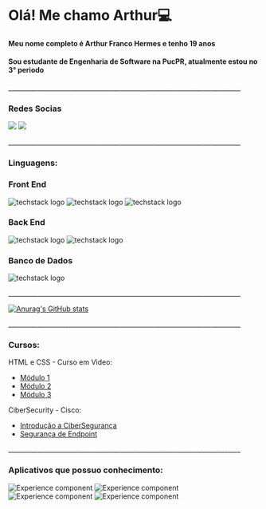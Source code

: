 # Olá! Me chamo Arthur💻

<h4>Meu nome completo é Arthur Franco Hermes e tenho 19 anos</h4>
<h4>Sou estudante de Engenharia de Software na PucPR, atualmente estou no 3° periodo</h4>

<p>_________________________________________________________________________</p>

<h3>Redes Socias</h3>

[<img src="https://img.shields.io/badge/linkedin-%230077B5.svg?&style=for-the-badge&logo=linkedin&logoColor=white" />](https://www.linkedin.com/in/USERNAME/) [<img src = "https://img.shields.io/badge/instagram-%23E4405F.svg?&style=for-the-badge&logo=instagram&logoColor=white">](https://www.instagram.com/arthur.fhermes/)
<p>_________________________________________________________________________</p>

<h3>Linguagens:</h3>

<h3>Front End</h3>

![techstack logo](https://readme-components.vercel.app/api?component=logo&logo=Html5) ![techstack logo](https://readme-components.vercel.app/api?component=logo&logo=Css3) ![techstack logo](https://readme-components.vercel.app/api?component=logo&logo=JavaScript) 



<h3>Back End</h3>

![techstack logo](https://readme-components.vercel.app/api?component=logo&logo=Java) ![techstack logo](https://readme-components.vercel.app/api?component=logo&logo=Php)



<h3>Banco de Dados</h3>

 ![techstack logo](https://readme-components.vercel.app/api?component=logo&logo=MySql)
 
<p>_________________________________________________________________________</p>

[![Anurag's GitHub stats](https://github-readme-stats.vercel.app/api?username=ArthurHermes)](https://github.com/anuraghazra/github-readme-stats)

<p>_________________________________________________________________________</p>

<h3>Cursos:</h3>

HTML e CSS - Curso em Video:
<ul>
 <li><a href="https://github.com/ArthurHermes/Certificados/blob/main/Arthur-Hermes-Curso-HTML5-e-CSS3-modulo-1-de-5-40-HORAS-Certificado-Curso-em-Video.pdf" target="blank">Módulo 1</a></li>
 <li><a href="https://github.com/ArthurHermes/Certificados/blob/main/Arthur-Hermes-Curso-HTML5-e-CSS3-modulo-2-de-5-40-HORAS-Certificado-Curso-em-Video.pdf" target="blank">Módulo 2</a></li>
 <li><a href="https://github.com/ArthurHermes/Certificados/blob/main/Arthur-Hermes-Curso-HTML5-e-CSS3-modulo-3-de-5-40-HORAS-Certificado-Curso-em-Video.pdf" target="blank">Módulo 3</a></li>
</ul>

CiberSecurity - Cisco:
<ul>
 <li><a href = "https://github.com/ArthurHermes/Certificados/blob/main/Introduction_to_Cybersecurity_Certified.pdf">Introdução a CiberSegurança</a></li>
 <li><a href = "https://github.com/ArthurHermes/Certificados/blob/main/Endpoint_Security_Certified.pdf">Segurança de Endpoint</a></li>
</ul>
<p>_________________________________________________________________________</p>

<h3>Aplicativos que possuo conhecimento:</h3>

![Experience component](https://readme-components.vercel.app/api?component=experience&company=Trello)
![Experience component](https://readme-components.vercel.app/api?component=experience&company=Mural)
![Experience component](https://readme-components.vercel.app/api?component=experience&company=Bizagi)
![Experience component](https://readme-components.vercel.app/api?component=experience&company=Astah)
